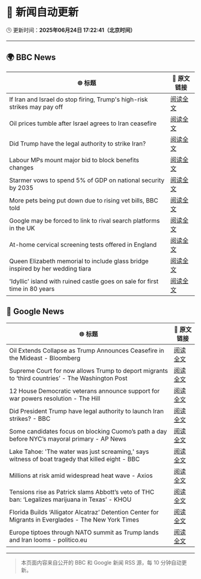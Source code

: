 # 🧠 新闻自动更新

🕒 更新时间：**2025年06月24日 17:22:41（北京时间）**

---

## 🌍 BBC News

| 🌐 标题 | 🔗 原文链接 |
|--------|-------------|
| If Iran and Israel do stop firing, Trump's high-risk strikes may pay off | [阅读全文](https://www.bbc.com/news/articles/cdr3yxgjd6ro) |
| Oil prices tumble after Israel agrees to Iran ceasefire | [阅读全文](https://www.bbc.com/news/articles/crk6elpx4gpo) |
| Did Trump have the legal authority to strike Iran? | [阅读全文](https://www.bbc.com/news/articles/c4gkw04yze1o) |
| Labour MPs mount major bid to block benefits changes | [阅读全文](https://www.bbc.com/news/articles/c8d6947ej5ro) |
| Starmer vows to spend 5% of GDP on national security by 2035 | [阅读全文](https://www.bbc.com/news/articles/c07dk90d94vo) |
| More pets being put down due to rising vet bills, BBC told | [阅读全文](https://www.bbc.com/news/articles/ce9xjmz70m5o) |
| Google may be forced to link to rival search platforms in the UK | [阅读全文](https://www.bbc.com/news/articles/cy4ym77rkgeo) |
| At-home cervical screening tests offered in England | [阅读全文](https://www.bbc.com/news/articles/czxe8g98vq8o) |
| Queen Elizabeth memorial to include glass bridge inspired by her wedding tiara | [阅读全文](https://www.bbc.com/news/articles/cy8g98zxgg6o) |
| 'Idyllic' island with ruined castle goes on sale for first time in 80 years | [阅读全文](https://www.bbc.com/news/articles/c4gkwd8wl81o) |

## 📰 Google News

| 🌐 标题 | 🔗 原文链接 |
|--------|-------------|
| Oil Extends Collapse as Trump Announces Ceasefire in the Mideast - Bloomberg | [阅读全文](https://news.google.com/rss/articles/CBMinwFBVV95cUxPU3hUXzBSbHA4dmJJM1dobFQxMS1aZkNDTmIyOUp2bW1xZWF5c0xCTWZ6ZHVRS2Z4NGZ4Qlk0UEhGazI1T1o1cmpjVkJ1MU5SdTROVWUwaDhvQWMxRERxNC1VUHZlNFhTOGRGUkt3Z3JmeXA2ZUdlLUMxNlFtU2ljWFJTSUpTUTA5RngyTXdGTnMyQmNhSVhPd0tCcGV5RUU?oc=5) |
| Supreme Court for now allows Trump to deport migrants to ‘third countries’ - The Washington Post | [阅读全文](https://news.google.com/rss/articles/CBMirwFBVV95cUxQc0lIWjBMSi00TTF3bmxrOXdua0x6S3BzMGJjLWltdWNtMUw1Y1phREZ3bkZtVXgtbUlzeWRGSEk5UGtrSXhMQzI2VjN1NVVZRkRPMXMtSk5DMllDYXZMNEFWbklfT3p0TmdvZnNkT1pua3htc3ZQN0dqT0FZRDBGcGtvVDdjZk1CY2lHZmcyQUluYjJpd2U1dGF1d09QWGZqcHNwN2VJOXFYS1ZHeFJR?oc=5) |
| 12 House Democratic veterans announce support for war powers resolution - The Hill | [阅读全文](https://news.google.com/rss/articles/CBMikwFBVV95cUxNYldRR29QSThYU3o0X3FJM1d0WXc3WTVMc1hVNmRISTlVZm5DV2syck1BdzRCSDdRRExCZGxiWE9pMHdmeUtuZ05ZWWV6Zkhoaldqc3FCWDJvUzRwSXFDSWdwQ3ZLbmp6Mmc5Z1pkVGItV1NMS2tPMlJrRHJ4dWx2RHVZZFFRUzRnWjZIVWM5dXptQ3PSAZgBQVVfeXFMTjFwN000MUo1MUYtN3BqOXlON0hOVG9SMmxObVZ6b01XdXMzLWtJM0RLSE9id2tCNWJubXotVnBYWkxxR2dYUWFzT24tVmVnQjhORnhBNnhmWTdrWUN1T3VBVjRnUVNoajFNNXZuRHYzWUFVNm5wNzRtQllEcmhWZGJFWHM2Y25kcHdJenJmckJKTk9LUkVSWko?oc=5) |
| Did President Trump have legal authority to launch Iran strikes? - BBC | [阅读全文](https://news.google.com/rss/articles/CBMiWkFVX3lxTE5aMFowcEdITHpJOU9tRjc2NThsU0QyNm1HNEpidElBVWFzZ21PeFVyVF9nVmppbldvY0Fia3Vwc0ZGc2ZtRzdWRmZjZTlobTk1RHplVEhyeDR1Z9IBX0FVX3lxTFBsaDktY2EwUG00bzhwT1FCRTljdzNyNlBKMFVoT2k5RTJiN0xhZGl2bEVTZ0NyX09VM0Ewa1kxWFR6ZGxKcmdYanpyUWRlV0xELVRfZEE2YVJ2VjRVSGVj?oc=5) |
| Some candidates focus on blocking Cuomo’s path a day before NYC’s mayoral primary - AP News | [阅读全文](https://news.google.com/rss/articles/CBMilAFBVV95cUxON05LRnM2bV82Nkc0bTRaakE1VExrZ1lMQW9HSTZZQ2xEclNwU1ptS0VQWEdzNUtYQkNIams1VDR0SEpIdEktdHVZenp3bFU5a3hKOExkZFVpWE1xWG15bGxVTHVkSlJxdWhfbElfajBkRF9JYkhjcExhc1ZLRjRSLXhLZTFqRVJfRDhmR3dCT1ZSbkpD?oc=5) |
| Lake Tahoe: 'The water was just screaming,' says witness of boat tragedy that killed eight - BBC | [阅读全文](https://news.google.com/rss/articles/CBMiWkFVX3lxTE93RDRWNVBqUW5nYVV5OWY2djk4MFF5bXROSEl1M2lTS29VZllWS3c2MnJRT0FjamtrNk1XR1JBMWk5b285bmFidndIcUpYcXF1QVdaRjNBa3BOQdIBX0FVX3lxTFBBUUdvYVJqUHAtOUp6cGIwTU1NTFl5QklZbHA5VVNId0ZrOEpUdFZBaVpRelJXQlFrUmpxLUVJb0dIT0VLbzdCSFRYQ2NVeTYwaXRnRFpadnVzNXpua1pj?oc=5) |
| Millions at risk amid widespread heat wave - Axios | [阅读全文](https://news.google.com/rss/articles/CBMiVEFVX3lxTE80MEVRNzRsSmJTSC10M29hZ0FTaGxtMEUxRzVWdk1nanBwdGI5Z19Bb0N6clFhVTlEdjQ3UWVTUnhjVDNicWtZU2N0Y2NGVFZtVXpHdw?oc=5) |
| Tensions rise as Patrick slams Abbott’s veto of THC ban: ‘Legalizes marijuana in Texas’ - KHOU | [阅读全文](https://news.google.com/rss/articles/CBMiuwFBVV95cUxPdkIxMzlFMDZtYWhZWFJTTGFFdTd5RVRlbElmTlNXT0pPc2VINkdfRVRoTWwzQkY0Z1U2WXhrYkw0Y0N1WmE4STBjaEYxWjBDOTh2SDF1YnA1NXZIUHlzdVNVMWFJVW1Ud2ZlQ09XNDByaFlxQXJrOWlyU3hncFZBR2c1MlcxWTVUajJPZXViNGhNQ3BTOEN6ckFNUHNPS1Nxb2t4Sk9lR1M2OUVLWEdVVTIxc1JCcHJNTWxr?oc=5) |
| Florida Builds ‘Alligator Alcatraz’ Detention Center for Migrants in Everglades - The New York Times | [阅读全文](https://news.google.com/rss/articles/CBMipgFBVV95cUxPbWppUVd6cFN4VE5jQmVQZXFVSEl3NEFTTUxtOWRBTlR6TEExM0ZSdzh5aWhPOFFISkFwZmF0Zm1JdTVES0VPUnpYZkplQ3FFUUZGN204OTRIZmtPb1BvcTNNVWgydDIwUy1pRGhXWng2RS15WlRGLTMyb0NFR0wzV3FiWW5OMUlJUjQ1Sk5mbVVjVjFzSi1XbVhjSnlVM3hxYjkxQ2xn?oc=5) |
| Europe tiptoes through NATO summit as Trump lands and Iran looms - politico.eu | [阅读全文](https://news.google.com/rss/articles/CBMiiAFBVV95cUxNNW9NU18wVjhVcUkxUTNfdWFqMGZobTJ5SHItWGRvNDVXeG5GdXlWeWxiQWI3Zjg0RXJHb3Myc1FhaVB2UXNwcmRsU3AtQmNSYjBtRS1VVWltbFR5V3JsSzVoeHM3eXhyb1RjS3ZfU3JmUmJyem1YUVRtcDhGMGJadFVpZldxVUtP?oc=5) |

---
> 本页面内容来自公开的 BBC 和 Google 新闻 RSS 源，每 10 分钟自动更新。